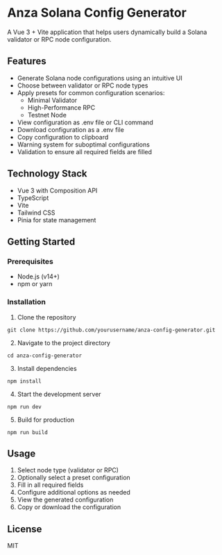 # Anza Solana Config Generator

A Vue 3 + Vite application that helps users dynamically build a Solana validator or RPC node configuration.

## Features

- Generate Solana node configurations using an intuitive UI
- Choose between validator or RPC node types
- Apply presets for common configuration scenarios:
  - Minimal Validator
  - High-Performance RPC
  - Testnet Node
- View configuration as .env file or CLI command
- Download configuration as a .env file
- Copy configuration to clipboard
- Warning system for suboptimal configurations
- Validation to ensure all required fields are filled

## Technology Stack

- Vue 3 with Composition API
- TypeScript
- Vite
- Tailwind CSS
- Pinia for state management

## Getting Started

### Prerequisites

- Node.js (v14+)
- npm or yarn

### Installation

1. Clone the repository
```
git clone https://github.com/yourusername/anza-config-generator.git
```

2. Navigate to the project directory
```
cd anza-config-generator
```

3. Install dependencies
```
npm install
```

4. Start the development server
```
npm run dev
```

5. Build for production
```
npm run build
```

## Usage

1. Select node type (validator or RPC)
2. Optionally select a preset configuration
3. Fill in all required fields
4. Configure additional options as needed
5. View the generated configuration
6. Copy or download the configuration

## License

MIT

